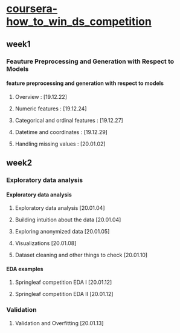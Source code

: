 # [coursera-how_to_win_ds_competition](https://www.coursera.org/learn/competitive-data-science/home/welcome)

## week1

### Feauture Preprocessing and Generation with Respect to Models

#### feature preprocessing and generation with respect to models

1. Overview : [19.12.22]

2. Numeric features : [19.12.24]

3. Categorical and ordinal features : [19.12.27]

4. Datetime and coordinates : [19.12.29]

5. Handling missing values : [20.01.02]

## week2

### Exploratory data analysis

#### Exploratory data analysis

1. Exploratory data analysis [20.01.04]

2. Building intuition about the data [20.01.04]

3. Exploring anonymized data [20.01.05]

4. Visualizations [20.01.08]

5. Dataset cleaning and other things to check [20.01.10]

#### EDA examples

1. Springleaf competition EDA I [20.01.12]

2. Springleaf competition EDA II [20.01.12]


### Validation

1. Validation and Overfitting [20.01.13]

